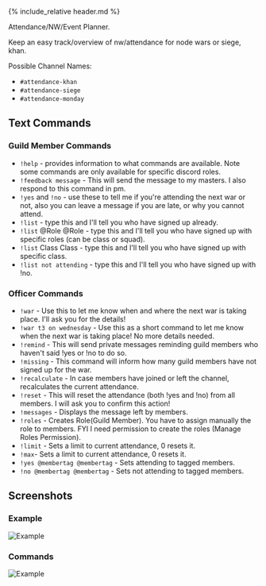 {% include_relative header.md %}

Attendance/NW/Event Planner.

Keep an easy track/overview of nw/attendance for node wars or siege, khan.

Possible Channel Names:
- `#attendance-khan`
- `#attendance-siege`
- `#attendance-monday`

## Text Commands

<section class='flex col left' >
<section markdown="1">

### Guild Member Commands

- `!help` - provides information to what commands are available. Note some commands are only available for specific discord roles.
- `!feedback message` - This will send the message to my masters. I also respond to this command in pm.
- `!yes` and `!no` - use these to tell me if you're attending the next war or not, also you can leave a message if you are late, or why you cannot attend.
- `!list` - type this and I'll tell you who have signed up already.
- `!list` @Role @Role - type this and I'll tell you who have signed up with specific roles (can be class or squad).
- `!list` Class Class - type this and I'll tell you who have signed up with specific class.
- `!list not attending` - type this and I'll tell you who have signed up with !no.


</section>
<section markdown="1">

### Officer Commands

- `!war` - Use this to let me know when and where the next war is taking place. I'll ask you for the details!
- `!war t3 on wednesday` - Use this as a short command to let me know when the next war is taking place! No more details needed.
- `!remind` - This will send private messages reminding guild members who haven't said !yes or !no to do so.
- `!missing` - This command will inform how many guild members have not signed up for the war.
- `!recalculate` - In case members have joined or left the channel, recalculates the current attendance.
- `!reset` - This will reset the attendance (both !yes and !no) from all members. I will ask you to confirm this action!
- `!messages` - Displays the message left by members.
- `!roles` - Creates Role(Guild Member). You have to assign manually the role to members. FYI I need permission to create the roles (Manage Roles Permission).
- `!limit` - Sets a limit to current attendance, 0 resets it.
- `!max`- Sets a limit to current attendance, 0 resets it.
- `!yes @membertag @membertag` - Sets attending to tagged members.
- `!no @membertag @membertag` - Sets not attending to tagged members.

</section>
</section>

## Screenshots

<section class='flex col'>
<section markdown="1">

### Example

![Example](https://cdn.discordapp.com/attachments/223778593711456256/739841554373541928/unknown.png)

</section>
<section markdown="1">

### Commands

![Example](https://cdn.discordapp.com/attachments/223778593711456256/739841829100585131/unknown.png)

</section>
</section>